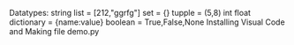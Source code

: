 Datatypes:
string
list = [212,"ggrfg"]
set = {}
tupple = (5,8)
int
float
dictionary = {name:value}
boolean = True,False,None
Installing Visual Code and Making file demo.py
